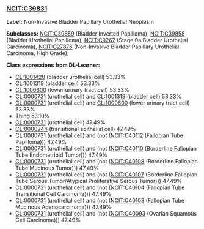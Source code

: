 
### [NCIT:C39831](http://purl.obolibrary.org/obo/NCIT_C39831)
**Label:** Non-Invasive Bladder Papillary Urothelial Neoplasm

**Subclasses:** [NCIT:C39859](http://purl.obolibrary.org/obo/NCIT_C39859) (Bladder Inverted Papilloma), [NCIT:C39858](http://purl.obolibrary.org/obo/NCIT_C39858) (Bladder Urothelial Papilloma), [NCIT:C9267](http://purl.obolibrary.org/obo/NCIT_C9267) (Stage 0a Bladder Urothelial Carcinoma), [NCIT:C27876](http://purl.obolibrary.org/obo/NCIT_C27876) (Non-Invasive Bladder Papillary Urothelial Carcinoma, High Grade), 

**Class expressions from DL-Learner:**

- [CL:1001428](http://purl.obolibrary.org/obo/CL_1001428) (bladder urothelial cell) 53.33%
- [CL:1001319](http://purl.obolibrary.org/obo/CL_1001319) (bladder cell) 53.33%
- [CL:1000600](http://purl.obolibrary.org/obo/CL_1000600) (lower urinary tract cell) 53.33%
- [CL:0000731](http://purl.obolibrary.org/obo/CL_0000731) (urothelial cell) and [CL:1001319](http://purl.obolibrary.org/obo/CL_1001319) (bladder cell) 53.33%
- [CL:0000731](http://purl.obolibrary.org/obo/CL_0000731) (urothelial cell) and [CL:1000600](http://purl.obolibrary.org/obo/CL_1000600) (lower urinary tract cell) 53.33%
- Thing 53.10%
- [CL:0000731](http://purl.obolibrary.org/obo/CL_0000731) (urothelial cell) 47.49%
- [CL:0000244](http://purl.obolibrary.org/obo/CL_0000244) (transitional epithelial cell) 47.49%
- [CL:0000731](http://purl.obolibrary.org/obo/CL_0000731) (urothelial cell) and (not ([NCIT:C40112](http://purl.obolibrary.org/obo/NCIT_C40112) (Fallopian Tube Papilloma))) 47.49%
- [CL:0000731](http://purl.obolibrary.org/obo/CL_0000731) (urothelial cell) and (not ([NCIT:C40110](http://purl.obolibrary.org/obo/NCIT_C40110) (Borderline Fallopian Tube Endometrioid Tumor))) 47.49%
- [CL:0000731](http://purl.obolibrary.org/obo/CL_0000731) (urothelial cell) and (not ([NCIT:C40108](http://purl.obolibrary.org/obo/NCIT_C40108) (Borderline Fallopian Tube Mucinous Tumor))) 47.49%
- [CL:0000731](http://purl.obolibrary.org/obo/CL_0000731) (urothelial cell) and (not ([NCIT:C40107](http://purl.obolibrary.org/obo/NCIT_C40107) (Borderline Fallopian Tube Serous Tumor/Atypical Proliferative Serous Tumor))) 47.49%
- [CL:0000731](http://purl.obolibrary.org/obo/CL_0000731) (urothelial cell) and (not ([NCIT:C40104](http://purl.obolibrary.org/obo/NCIT_C40104) (Fallopian Tube Transitional Cell Carcinoma))) 47.49%
- [CL:0000731](http://purl.obolibrary.org/obo/CL_0000731) (urothelial cell) and (not ([NCIT:C40103](http://purl.obolibrary.org/obo/NCIT_C40103) (Fallopian Tube Mucinous Adenocarcinoma))) 47.49%
- [CL:0000731](http://purl.obolibrary.org/obo/CL_0000731) (urothelial cell) and (not ([NCIT:C40093](http://purl.obolibrary.org/obo/NCIT_C40093) (Ovarian Squamous Cell Carcinoma))) 47.49%


